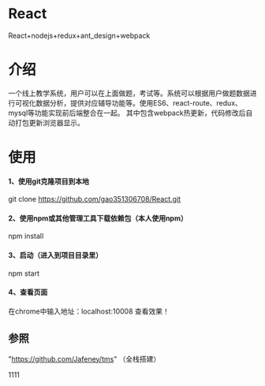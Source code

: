 # React
React+nodejs+redux+ant_design+webpack

# 介绍
一个线上教学系统，用户可以在上面做题，考试等。系统可以根据用户做题数据进行可视化数据分析，提供对应辅导功能等。使用ES6、react-route、redux、mysql等功能实现前后端整合在一起。
其中包含webpack热更新，代码修改后自动打包更新浏览器显示。

# 使用
#### 1、使用git克隆项目到本地
git clone https://github.com/gao351306708/React.git
#### 2、使用npm或其他管理工具下载依赖包（本人使用npm）
npm install
#### 3、启动（进入到项目目录里）
npm start
#### 4、查看页面
在chrome中输入地址：localhost:10008  查看效果！

## 参照
"https://github.com/Jafeney/tms" （全栈搭建）


1111

